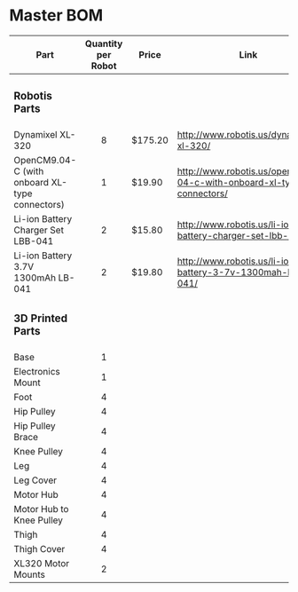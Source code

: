 <h1>Master BOM</h1>

| Part              | Quantity per Robot        |  Price                   | Link
| ----------------- | :-----------------------: |------------------------- | -------------- |
| <h3>Robotis Parts</h3> | | |
| Dynamixel XL-320  | 8 | $175.20 | http://www.robotis.us/dynamixel-xl-320/ |
| OpenCM9.04-C (with onboard XL-type connectors) | 1 | $19.90 | http://www.robotis.us/opencm9-04-c-with-onboard-xl-type-connectors/ |
| Li-ion Battery Charger Set LBB-041 | 2 | $15.80 | http://www.robotis.us/li-ion-battery-charger-set-lbb-041/ |
| Li-ion Battery 3.7V 1300mAh LB-041 | 2 | $19.80 | http://www.robotis.us/li-ion-battery-3-7v-1300mah-lb-041/ |
| <h3>3D Printed Parts</h3> | | | |
| Base | 1 | | |
| Electronics Mount | 1 | | |
| Foot | 4 | | |
| Hip Pulley | 4 | | |
| Hip Pulley Brace | 4 | | |
| Knee Pulley | 4 | | |
| Leg | 4 | | |
| Leg Cover | 4 | | |
| Motor Hub | 4 | | |
| Motor Hub to Knee Pulley | 4 | | |
| Thigh | 4 | | |
| Thigh Cover | 4 | | |
| XL320 Motor Mounts | 2 | | |

